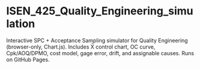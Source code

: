 # ISEN_425_Quality_Engineering_simulation
Interactive SPC + Acceptance Sampling simulator for Quality Engineering (browser-only, Chart.js). Includes X̄ control chart, OC curve, Cpk/AOQ/DPMO, cost model, gage error, drift, and assignable causes. Runs on GitHub Pages.
